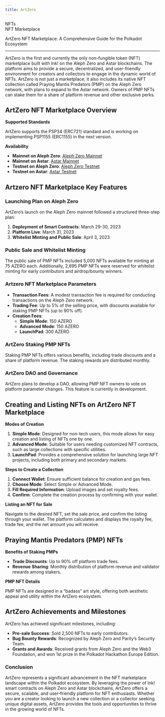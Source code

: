 ```yaml
---
title: ArtZero
---
```

NFTs  
 NFT Marketplace  

ArtZero NFT Marketplace: A Comprehensive Guide for the Polkadot Ecosystem  

----------------------------------------------------------------------------

ArtZero is the first and currently the only non-fungible token (NFT) marketplace built with Ink! on the Aleph Zero and Astar blockchains. The platform aims to provide a secure, decentralized, and user-friendly environment for creators and collectors to engage in the dynamic world of NFTs. ArtZero is not just a marketplace; it also includes its native NFT collection called Praying Mantis Predators (PMP) on the Aleph Zero network, with plans to expand to the Astar network. Owners of PMP NFTs can stake them for a share of platform revenue and other exclusive perks.

ArtZero NFT Marketplace Overview
--------------------------------

**Supported Standards**

ArtZero supports the PSP34 (ERC721) standard and is working on implementing PSP1155 (ERC1155) in the next version.

**Availability**

- **Mainnet on Aleph Zero**: [Aleph Zero Mainnet](https://a0.artzero.io/)
- **Mainnet on Astar**: [Astar Mainnet](https://astar.artzero.io/)
- **Testnet on Aleph Zero**: [Aleph Zero Testnet](https://a0-test.artzero.io/)
- **Testnet on Astar**: [Astar Testnet](https://shibuya.artzero.io/)

Artzero NFT Marketplace Key Features
------------------------------------

### Launching Plan on Aleph Zero

ArtZero’s launch on the Aleph Zero mainnet followed a structured three-step plan:

1. **Deployment of Smart Contracts**: March 29-30, 2023
2. **Platform Live**: March 31, 2023
3. **Whitelist Minting and Public Sale**: April 3, 2023

### Public Sale and Whitelist Minting

The public sale of PMP NFTs included 5,000 NFTs available for minting at 75 AZERO each. Additionally, 2,695 PMP NFTs were reserved for whitelist minting for early contributors and airdrop/bounty winners.

### Artzero NFT Marketplace Parameters

- **Transaction Fees**: A modest transaction fee is required for conducting transactions on the Aleph Zero network.
- **Trading Fee**: Up to 5% of the selling price, with discounts available for staking PMP NFTs (up to 90% off).
- **Creation Fees**: 
  - **Simple Mode**: 150 AZERO
  - **Advanced Mode**: 150 AZERO
  - **LaunchPad**: 300 AZERO

### ArtZero Staking PMP NFTs

Staking PMP NFTs offers various benefits, including trade discounts and a share of platform revenue. The staking rewards are distributed monthly.

### ArtZero DAO and Governance

ArtZero plans to develop a DAO, allowing PMP NFT owners to vote on platform parameter changes. This feature is currently in development.

Creating and Listing NFTs on ArtZero NFT Marketplace
----------------------------------------------------

**Modes of Creation**

1. **Simple Mode**: Designed for non-tech users, this mode allows for easy creation and listing of NFTs one by one.
2. **Advanced Mode**: Suitable for users needing customized NFT contracts, such as large collections with specific utilities.
3. **LaunchPad**: Provides a comprehensive solution for launching large NFT projects, including both primary and secondary markets.

**Steps to Create a Collection**

1. **Connect Wallet**: Ensure sufficient balance for creation and gas fees.
2. **Choose Mode**: Select Simple or Advanced Mode.
3. **Fill Required Information**: Upload images and set royalty fees.
4. **Confirm**: Complete the creation process by confirming with your wallet.

**Listing an NFT for Sale**

Navigate to the desired NFT, set the sale price, and confirm the listing through your wallet. The platform calculates and displays the royalty fee, trade fee, and the net amount you will receive.

Praying Mantis Predators (PMP) NFTs
-----------------------------------

**Benefits of Staking PMPs**

- **Trade Discounts**: Up to 90% off platform trade fees.
- **Revenue Sharing**: Monthly distribution of platform revenue and validator rewards among stakers.

**PMP NFT Details**

PMP NFTs are designed in a “badass” art style, offering both aesthetic appeal and utility within the ArtZero ecosystem.

ArtZero Achievements and Milestones
-----------------------------------

ArtZero has achieved significant milestones, including:

- **Pre-sale Success**: Sold 2,500 NFTs to early contributors.
- **Bug Bounty Rewards**: Recognized by Aleph Zero and Parity’s Security Team.
- **Grants and Awards**: Received grants from Aleph Zero and the Web3 Foundation, and won 1st prize in the Polkadot Hackathon Europe Edition.

### Conclusion

ArtZero represents a significant advancement in the NFT marketplace landscape within the Polkadot ecosystem. By leveraging the power of Ink! smart contracts on Aleph Zero and Astar blockchains, ArtZero offers a secure, scalable, and user-friendly platform for NFT enthusiasts. Whether you are a creator looking to launch a new collection or a collector seeking unique digital assets, ArtZero provides the tools and opportunities to thrive in the growing world of NFTs.
